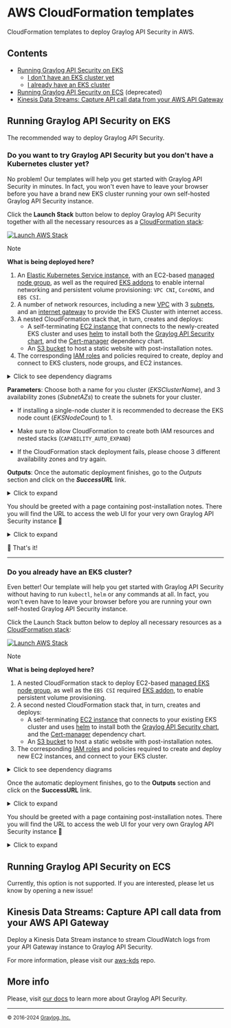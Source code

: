 # AWS CloudFormation templates

CloudFormation templates to deploy Graylog API Security in AWS.

## Contents

- [Running Graylog API Security on EKS](#running-graylog-api-security-on-eks)
  - [I don't have an EKS cluster yet](#do-you-want-to-try-graylog-api-security-but-you-dont-have-a-kubernetes-cluster-yet)
  - [I already have an EKS cluster](#do-you-already-have-an-eks-cluster)
- [Running Graylog API Security on ECS](#running-graylog-api-security-on-ecs) (deprecated)
- [Kinesis Data Streams: Capture API call data from your AWS API Gateway](#kinesis-data-streams-capture-api-call-data-from-your-aws-api-gateway)

## Running Graylog API Security on EKS

The recommended way to deploy Graylog API Security.


### Do you want to try Graylog API Security but you don't have a Kubernetes cluster yet?

No problem! Our templates will help you get started with Graylog API Security in minutes. In fact, you won't even have to leave your browser before you have a brand new EKS cluster running your own self-hosted Graylog API Security instance.

Click the **Launch Stack** button below to deploy Graylog API Security together with all the necessary resources as a [CloudFormation stack](https://docs.aws.amazon.com/AWSCloudFormation/latest/UserGuide/stacks.html):

[![Launch AWS Stack](https://s3.amazonaws.com/cloudformation-examples/cloudformation-launch-stack.png)](https://console.aws.amazon.com/cloudformation/home#/stacks/create/review?stackName=eks-graylog-api-security&templateURL=https%3A%2F%2Fapisec-cf-templates.s3.us-east-1.amazonaws.com%2Feks%2Feks-all.json)

> [!NOTE]
> **What is being deployed here?**
> 1. An [Elastic Kubernetes Service instance](https://docs.aws.amazon.com/eks/latest/userguide/what-is-eks.html), with an EC2-based [managed node group](https://docs.aws.amazon.com/eks/latest/userguide/managed-node-groups.html), as well as the required [EKS addons](https://docs.aws.amazon.com/eks/latest/userguide/eks-add-ons.html#workloads-add-ons-available-eks) to enable internal networking and persistent volume provisioning: `VPC CNI`, `CoreDNS`, and `EBS CSI`.
> 2. A number of network resources, including a new [VPC](https://docs.aws.amazon.com/vpc/latest/userguide/what-is-amazon-vpc.html) with 3 [subnets](https://docs.aws.amazon.com/vpc/latest/userguide/configure-subnets.html), and an [internet gateway](https://docs.aws.amazon.com/vpc/latest/userguide/VPC_Internet_Gateway.html) to provide the EKS Cluster with internet access.
> 3. A nested CloudFormation stack that, in turn, creates and deploys:
>     - A self-terminating [EC2 instance](https://docs.aws.amazon.com/AWSEC2/latest/UserGuide/concepts.html) that connects to the newly-created EKS cluster and uses [helm](https://resurface.io/docs#using-helm) to install both the [Graylog API Security chart](https://artifacthub.io/packages/helm/resurfaceio/resurface), and the [Cert-manager](https://artifacthub.io/packages/helm/cert-manager/cert-manager/) dependency chart.
>     - An [S3 bucket](https://docs.aws.amazon.com/AmazonS3/latest/userguide/Welcome.html#CoreConcepts) to host a static website with post-installation notes.
> 4. The corresponding [IAM roles](https://docs.aws.amazon.com/IAM/latest/UserGuide/id_roles.html) and policies required to create, deploy and connect to EKS clusters, node groups, and EC2 instances.

  <details>
    <summary>Click to see dependency diagrams</summary>
    <table>
      <tr>
        <th>Main stack</th>
        <th>Nested stack: HelmStack</th>
      </tr>
      <tr>
        <td>
          <img width="600" alt="cf-designer" src="https://github.com/resurfaceio/templates/assets/7117255/fa3325ed-5443-4ea6-81b6-9ef9b7b64b51">
        </td>
        <td>
          <img width="600" alt="cf-designer-nested" src="https://github.com/resurfaceio/templates/assets/7117255/aac1b6b2-2bfa-4707-b02a-77b689fb71da">
        </td>
      </tr>
    </table>
  </details>


**Parameters**: Choose both a name for you cluster (*EKSClusterName*), and 3 availability zones (*SubnetAZs*) to create the subnets for your cluster.

- If installing a single-node cluster it is recommended to decrease the EKS node count (*EKSNodeCount*) to 1.

- Make sure to allow CloudFormation to create both IAM resources and nested stacks (`CAPABILITY_AUTO_EXPAND`)

- If the CloudFormation stack deployment fails, please choose 3 different availability zones and try again.

**Outputs**: Once the automatic deployment finishes, go to the *Outputs* section and click on the ***SuccessURL*** link.

<details>
  <summary>Click to expand</summary>
  <img width="1482" alt="outputs" src="https://github.com/resurfaceio/templates/assets/7117255/71f82f25-9059-4c62-ab60-94aa1ca710ab">
</details>

You should be greeted with a page containing post-installation notes. There you will find the URL to access the web UI for your very own Graylog API Security instance 🚀

<details>
  <summary>Click to expand</summary>
  <img width="740" alt="congrats" src="https://github.com/resurfaceio/templates/assets/7117255/52d469ca-caa1-4bf3-a64a-c748736d1fc0">
</details>


🏁 That's it!

---

### Do you already have an EKS cluster?

Even better! Our template will help you get started with Graylog API Security without having to run `kubectl`, `helm` or any commands at all. In fact, you won't even have to leave your browser before you are running your own self-hosted Graylog API Security instance.

Click the Launch Stack button below to deploy all necessary resources as a [CloudFormation stack](https://docs.aws.amazon.com/AWSCloudFormation/latest/UserGuide/stacks.html):

[![Launch AWS Stack](https://s3.amazonaws.com/cloudformation-examples/cloudformation-launch-stack.png)](https://console.aws.amazon.com/cloudformation/home#/stacks/create/review?stackName=eks-graylog-api-security&templateURL=https%3A%2F%2Fapisec-cf-templates.s3.us-east-1.amazonaws.com%2Feks%2Feks-nodes-helm.json)

> [!NOTE]
> **What is being deployed here?**
> 1. A nested CloudFormation stack to deploy EC2-based [managed EKS node group](https://docs.aws.amazon.com/eks/latest/userguide/managed-node-groups.html), as well as the `EBS CSI` required [EKS addon](https://docs.aws.amazon.com/eks/latest/userguide/eks-add-ons.html#workloads-add-ons-available-eks), to enable persistent volume provisioning.
> 2. A second nested CloudFormation stack that, in turn, creates and deploys:
>     - A self-terminating [EC2 instance](https://docs.aws.amazon.com/AWSEC2/latest/UserGuide/concepts.html) that connects to your existing EKS cluster and uses [helm](https://resurface.io/docs#using-helm) to install both the [Graylog API Security chart](https://artifacthub.io/packages/helm/resurfaceio/resurface), and the [Cert-manager](https://artifacthub.io/packages/helm/cert-manager/cert-manager/) dependency chart.
>     - An [S3 bucket](https://docs.aws.amazon.com/AmazonS3/latest/userguide/Welcome.html#CoreConcepts) to host a static website with post-installation notes.
> 3. The corresponding [IAM roles](https://docs.aws.amazon.com/IAM/latest/UserGuide/id_roles.html) and policies required to create and deploy new EC2 instances, and connect to your EKS cluster.

  <details>
    <summary>Click to see dependency diagrams</summary>
    <table>
      <tr>
        <th>Main stack</th>
        <th>Nested stack: NodeGroupStack</th>
        <th>Nested stack: HelmStack</th>
      </tr>
      <tr>
        <td>
          <img width="600" alt="cf-designer" src="https://github.com/resurfaceio/templates/assets/7117255/d04503ed-f1bb-44ff-8cb0-e02213d1675f">
        </td>
        <td>
          <img width="600" alt="cf-designer-nested-nodes" src="https://github.com/resurfaceio/templates/assets/7117255/4fbdac3f-a253-4e0a-a354-7720267cf311">
        </td>
        <td>
          <img width="600" alt="cf-designer-nested-helm" src="https://github.com/resurfaceio/templates/assets/7117255/aac1b6b2-2bfa-4707-b02a-77b689fb71da">
        </td>
      </tr>
    </table>
  </details>


Once the automatic deployment finishes, go to the **Outputs** section and click on the **SuccessURL** link.

<details>
  <summary>Click to expand</summary>
  <img width="1482" alt="outputs" src="https://github.com/resurfaceio/templates/assets/7117255/5534b5c6-587d-48dd-a808-7e0bd8f29f3a">
</details>

You should be greeted with a page containing post-installation notes. There you will find the URL to access the web UI for your very own Graylog API Security instance 🚀

<details>
  <summary>Click to expand</summary>
    <img width="740" alt="congrats" src="https://github.com/resurfaceio/templates/assets/7117255/52d469ca-caa1-4bf3-a64a-c748736d1fc0">
</details>

## Running Graylog API Security on ECS

Currently, this option is not supported. If you are interested, please let us know by opening a new issue!

## Kinesis Data Streams: Capture API call data from your AWS API Gateway

Deploy a Kinesis Data Stream instance to stream CloudWatch logs from your API Gateway instance to Graylog API Security.

For more information, please visit our [aws-kds](https://github.com/resurfaceio/aws-kds) repo.

## More info
Please, visit [our docs](https://resurface.io/docs) to learn more about Graylog API Security.


---
<small>&copy; 2016-2024 <a href="https://resurface.io">Graylog, Inc.</a></small>
